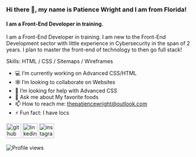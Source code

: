 ### Hi there 👋, my name is Patience Wright and I am from Florida!
#### I am a Front-End Developer in training.
I am a Front-End Developer in training.
I am new to the Front-End Development sector with little experience in Cybersecurity in the span of 2 years. I plan to master the front-end of technology to then go full stack! 

Skills: HTML / CSS / Sitemaps / Wireframes

- 💻 I’m currently working on Advanced CSS/HTML 
- 🕸️ I’m looking to collaborate on Websites 
- 🤔 I’m looking for help with Advanced CSS 
- 🍓 Ask me about My favorite foods 
- 📫 How to reach me: thepatiencewright@outlook.com 
- ⚡ Fun fact: I have locs 


[<img src='https://cdn.jsdelivr.net/npm/simple-icons@3.0.1/icons/github.svg' alt='github' height='40'>](https://github.com/https://github.com/PatienceWrightx0)  [<img src='https://cdn.jsdelivr.net/npm/simple-icons@3.0.1/icons/linkedin.svg' alt='linkedin' height='40'>](https://www.linkedin.com/in/https://www.linkedin.com/in/patiencewright/)  [<img src='https://cdn.jsdelivr.net/npm/simple-icons@3.0.1/icons/instagram.svg' alt='instagram' height='40'>](https://www.instagram.com/https://www.instagram.com/thepatiencewright//)  

![Profile views](https://gpvc.arturio.dev/https://github.com/PatienceWrightx0)  
